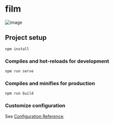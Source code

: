 # film
![image](https://user-images.githubusercontent.com/95645570/226002547-7d17ddf1-cfb1-44d0-9873-f5137c35d743.png)

## Project setup
```
npm install
```

### Compiles and hot-reloads for development
```
npm run serve
```

### Compiles and minifies for production
```
npm run build
```

### Customize configuration
See [Configuration Reference](https://cli.vuejs.org/config/).
